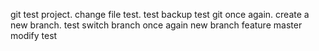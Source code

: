 git test project.
change file test.
test backup
test git once again.
create a new branch.
test switch branch once again
new branch feature master modify test
